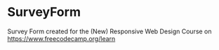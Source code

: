 # SurveyForm

Survey Form created for the (New) Responsive Web Design Course on https://www.freecodecamp.org/learn
